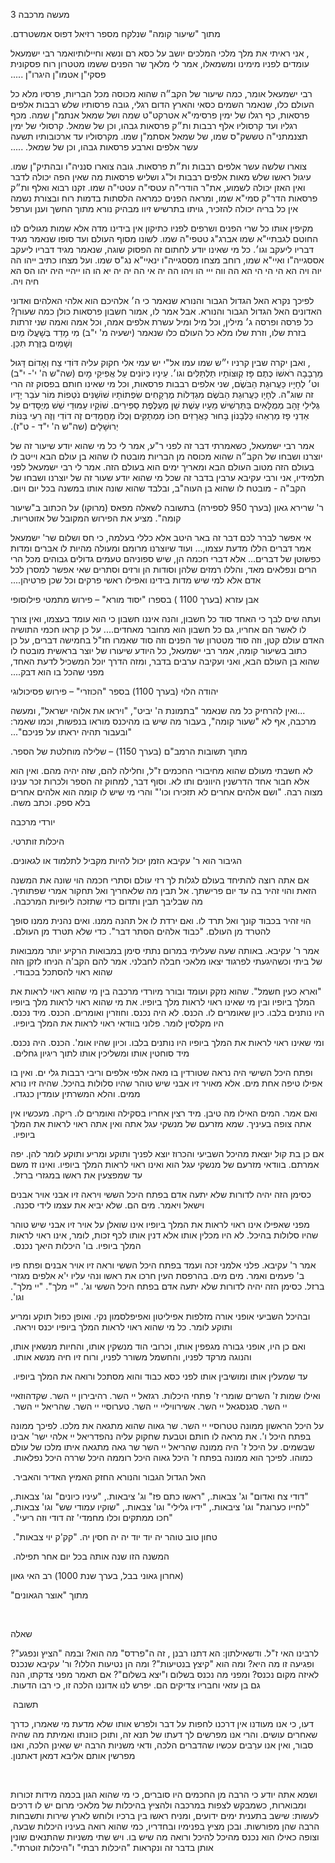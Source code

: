 <span dir="rtl">מעשה מרכבה 3</span>

<span dir="ltr"></span>

<span dir="rtl">מתוך "שיעור קומה" שנלקח מספר רזיאל דפוס אמשטרדם.</span>

<span dir="ltr"></span>

<span dir="rtl">אמר רבי
ישמעאל</span><span dir="ltr"></span><span dir="rtl">, אני ראיתי את מלך
מלכי המלכים יושב על כסא רם ונשא וחיילותיו עומדים לפניו מימינו ומשמאלו,
אמר לי מלאך שר הפנים ששמו מטטרון רוח פסקונית פסקי"ן אטמו"ן היגרו"ן
.....</span>

<span dir="ltr"></span>

<span dir="rtl">רבי ישמעאל אומר, כמה שיעור של הקב״ה שהוא מכוסה מכל
הבריות, פרסיו מלא כל העולם כלו, שנאמר השמים כסאי והארץ הדום רגלי, גובה
פרסותיו שלש רבבות אלפים פרסאות, כף רגלו של ימין פרסימי"א אטרקט"ט שמה ושל
שמאל אנתמ"ן שמה. מכף רגליו ועד קרסוליו אלף רבבות ות״ק פרסאות גבהו, וכן
של שמאל. קרסולי של ימין תצנמתני"ה טששק"ס שמו, של שמאל אסתמ"ן שמו.
מקרסוליו עד ארכובותיו תשעה עשר אלפים וארבע פרסאות גבהו, וכן של שמאל.
.....</span><span dir="ltr"></span>

<span dir="ltr"></span>

<span dir="rtl">צוארו שלשה עשר אלפים רבבות ות״ת פרסאות. גובה צוארו
סנניה"ו ובהתיק"ן שמו. עיגול ראשו שלש מאות אלפים רבבות ול"ג ושליש פרסאות
מה שאין הפה יכולה לדבר ואין האזן יכולה לשמוע, את"ר הודרי"ה עטסי"ה עטטי"ה
שמו. זקנו רבוא ואלף ות״ק פרסאות הדר"ק סמי"א שמו, ומראה הפנים כמראה
הלסתות בדמות רוח ובצורת נשמה אין כל בריה יכולה להזכיר, גויתו בתרשיש זיוו
מבהיק נורא מתוך החשך וענן וערפל</span><span dir="ltr"></span>

<span dir="rtl">מקיפין אותו כל שרי הפנים ושרפים לפניו כתיקון אין בידינו
מדה אלא שמות מגולים לנו החוטם לגבתיי"א שמו אברג"ג טטפי"ה שמו. לשונו מסוף
העולם ועד סופו שנאמר מגיד דבריו ליעקב וגו׳. כל מי שאינו יודע לחתום זה
הפסוק שוגה, שנאמר מגיד דבריו ליעקב אססגייה"ו ואיי"א שמו, רוחב מצחו
מססגייה"ו ינאיי"א נג"ס שמו. ועל מצחו כתיב ייהו הה יוה ויה הא הי הי הי הא
הה ווה ייי הו ויהו הה יה אי הה יה יה יא הו הו ייהיי היה יהו הס הא חיה
ויה.</span> <span dir="ltr"></span>

<span dir="ltr"></span>

<span dir="ltr"></span>

<span dir="rtl">לפיכך נקרא האל הגדול הגבור והנורא שנאמר כי ה׳ אלהיכם הוא
אלהי האלהים ואדוני האדונים האל הגדול הגבור והנורא. אבל אמר לו, אמור
חשבון פרסאות כולן כמה שעורן? כל פרסה ופרסה ג׳ מילין, וכל מיל ומיל עשרת
אלפים אמה, וכל אמה ואמה שני זרתות בזרת שלו, וזרת שלו מלא כל העולם כלו
שנאמר (ישעיה מ' י"ב) מִי מָדַד בְּשָׁעֳלוֹ מַיִם וְשָׁמַיִם בַּזֶּרֶת תִּכֵּן.</span>
<span dir="ltr"></span>

<span dir="ltr"></span>

<span dir="ltr"></span>

<span dir="ltr"></span><span dir="rtl">, ואבן יקרה שבין קרניו י״ש שמו
עמו אל"י יש עמי אלי חקוק עליה דּוֹדִי צַח וְאָדוֹם דָּגוּל מֵרְבָבָה רֹאשׁוֹ כֶּתֶם פָּז
קְוּצּוֹתָיו תַּלְתַּלִּים וגו׳. עֵינָיו כְּיוֹנִים עַל אֲפִיקֵי מָיִם (שה"ש ה' י'- י"ב) וט׳
לְחָיָיו כַּעֲרוּגַת הַבֹּשֶׂם, שני אלפים רבבות פרסאות, וכל מי שאינו חותם בפסוק זה
הרי זה שוג"ה. לְחָיָו כַּעֲרוּגַת הַבֹּשֶׂם מִגְדְּלוֹת מֶרְקָחִים שִׂפְתוֹתָיו שׁוֹשַׁנִּים נֹטְפוֹת מוֹר
עֹבֵר יָדָיו גְּלִילֵי זָהָב מְמֻלָּאִים בַּתַּרְשִׁישׁ מֵעָיו עֶשֶׁת שֵׁן מְעֻלֶּפֶת סַפִּירִים. שׁוֹקָיו עַמּוּדֵי
שֵׁשׁ מְיֻסָּדִים עַל אַדְנֵי פָז מַרְאֵהוּ כַּלְּבָנוֹן בָּחוּר כָּאֲרָזִים חִכּוֹ מַמְתַקִּים וְכֻלּוֹ מַחֲמַדִּים זֶה
דוֹדִי וְזֶה רֵעִי בְּנוֹת יְרוּשָׁלָים (שה"ש ה' י"ד -
ט"ז).</span><span dir="ltr"></span>

<span dir="ltr"></span>

<span dir="rtl">אמר רבי ישמעאל, כשאמרתי דבר זה לפני ר"ע, אמר לי כל מי
שהוא יודע שיעור זה של יוצרנו ושבחו של הקב״ה שהוא מכוסה מן הבריות מובטח
לו שהוא בן עולם הבא וייטב לו בעולם הזה מטוב העולם הבא ומאריך ימים הוא
בעולם הזה. אמר לי רבי ישמעאל לפני תלמידיו, אני ורבי עקיבא ערבין בדבר זה
שכל מי שהוא יודע שעור זה של יוצרנו ושבחו של הקב"ה - מובטח לו שהוא בן
העוה"ב, ובלבד שהוא שונה אותו במשנה בכל יום ויום.</span>
<span dir="ltr"></span>

<span dir="ltr"></span>

<span dir="rtl">ר' שרירא גאון (בערך 950 לספירה) בתשובה לשאלה מפאס
(מרוקו) על הכתוב ב"שיעור קומה". מציע את הפירוש המקובל של
אזוטריות.</span>

<span dir="ltr"></span>

<span dir="rtl">אי אפשר לברר לכם דבר זה באר היטב אלא כללי בעלמה, כי חס
ושלום שר' ישמעאל אמר דברים הללו מדעת עצמו,... ועוד שיוצרנו מרומם ומעולה
מהיות לו אברים ומדות כפשוטן של דברים... אלא דברי חכמה הן, שיש ספוניהם
טעמים גדולים גבוהים מכל הרי הרים ונפלאים מאד, והללו רמזים שלהן וסודות הן
ורזים וסתרים שאי אפשר למסרן לכל אדם אלא למי שיש מדות בידינו ואפילו ראשי
פרקים וכל שכן פרטיהן....</span>

<span dir="ltr"></span>

<span dir="rtl">אבן עזרא (בערך 1100 ) בספרו "יסוד מורא" – פירוש מתמטי
פילוסופי</span>

<span dir="ltr"></span>

<span dir="rtl">ועתה שים לבך כי האחד סוד כל חשבון, והנה איננו חשבון כי
הוא עומד בעצמו, ואין צורך לו לאשר הם אחריו, גם כל חשבון הוא מחובר
מאחדים.... על כן קראו חכמי התושיה האדם עולם קטן, וזה סוד מטטרון שר הפנים
וזה סוד שאמרו חז"ל בחמישה דברים, על כן כתוב בשיעור קומה, אמר רבי ישמעאל,
כל היודע שיעורו של יוצר בראשית מובטח לו שהוא בן העולם הבא, ואני ועקיבה
ערבים בדבר, ומזה הדרך יוכל המשכיל לדעת האחד, מפני שהכל בו הוא
דבק....</span>

<span dir="ltr"></span>

<span dir="rtl">יהודה הלוי (בערך 1100) בספר "הכוזרי" – פירוש
פסיכולוגי</span>

<span dir="ltr"></span>

<span dir="ltr"></span><span dir="rtl">...ואין להרחיק כל מה שנאמר
"בתמונת ה' יביט", "ויראו את אלוהי ישראל", ומעשה מרכבה, אף לא "שעור
קומה", בעבור מה שיש בו מהיכנס מוראו בנפשות, וכמו שאמר: "ובעבור תהיה
יראתו על פניכם"...</span>

<span dir="ltr"></span>

<span dir="rtl">מתוך תשובות הרמב"ם (בערך 1150) – שלילה מוחלטת של
הספר.</span>

<span dir="ltr"></span>

<span dir="ltr"></span> <span dir="rtl">לא חשבתי מעולם שהוא מחיבורי
החכמים ז"ל, וחלילה להם, שזה יהיה מהם. ואין הוא אלא חבור אחד הדרשנין
היוונים ותו לא. וסוף דבר, למחוק זה הספר ולכרות זכר ענינו מצוה רבה. "ושם
אלהים אחרים לא תזכירו וכו'" והרי מי שיש לו קומה הוא אלהים אחרים בלא ספק.
וכתב משה.</span>

<span dir="ltr"></span>

<span dir="ltr"></span>

<span dir="ltr"></span>

<span dir="ltr"></span>

<span dir="ltr"></span>

<span dir="rtl">יורדי מרכבה</span>

<span dir="ltr"></span>

<span dir="rtl">היכלות זותרטי.</span>

<span dir="rtl">הגיבור הוא ר' עקיבא הזמן יכול להיות מקביל לתלמוד או
לגאונים.</span>

<span dir="ltr"></span>

<span dir="rtl">אם אתה רוצה להתיחד בעולם לגלות לך רזי עולם וסתרי חכמה
הוי שונה את המשנה הזאת והוי זהיר בה עד יום פרישתך. אל תבין מה שלאחריך
ואל תחקור אמרי שפתותיך. מה שבליבך תבין ותדום כדי שתזכה ליופיות המרכבה.
‏</span>

<span dir="rtl">הוי זהיר בכבוד קונך ואל תרד לו. ואם ירדת לו אל תהנה
ממנו. ואים נהנית ממנו סופך להטרד מן העולם. "כבוד אלהים הסתר דבר". כדי
שלא תטרד מן העולם. ‏</span>

<span dir="ltr"></span>

<span dir="ltr"></span>

<span dir="rtl">אמר ר' עקיבא. באותה שעה שעליתי במרום נתתי סימן במבואות
הרקיע יותר ממבואות של ביתי וכשהיגעתי לפרגוד יצאו מלאכי חבלה לחבלני. אמר
להם הקב'ה הניחו לזקן הזה שהוא ראוי להסתכל בכבודי. ‏</span>

<span dir="ltr"></span>

<span dir="ltr"></span>

<span dir="ltr"></span><span dir="rtl">"וארא כעין חשמל". שהוא נזקק ועומד
ובורר מיורדי מרכבה בין מי שהוא ראוי לראות את המלך ביופיו ובין מי שאינו
ראוי לראות מלך ביופיו. את מי שהוא ראוי לראות מלך ביופיו היו נותנים בלבו.
כיון שאומרים לו. הכנס. לא היה נכנס. וחוזרין ואומרים. הכנס. מיד נכנס. היו
מקלסין לומר. פלוני בוודאי ראוי לראות את המלך ביופיו. ‏</span>

<span dir="rtl">ומי שאינו ראוי לראות את המלך ביופיו היו נותנים בלבו.
וכיון שהיו אומ'. הכנס. היה נכנס. מיד סוחטין אותו ומשליכין אותו לתוך
ריגיון גחלים. ‏</span>

<span dir="ltr"></span>

<span dir="ltr"></span>

<span dir="rtl">ופתח היכל השישי היה נראה שטורדין בו מאה אלפי אלפים וריבי
רבבות גלי ים. ואין בו אפילו טיפה אחת מים. אלא מאויר זיו אבני שיש טוהר
שהיו סלולות בהיכל. שהיה זיו נורא ממים. והלא המשרתין עומדין כנגדו.
‏</span>

<span dir="rtl">ואם אמר. המים האילו מה טיבן. מיד רצין אחריו בסקילה
ואומרים לו. ריקה. מעכשיו אין אתה צופה בעיניך. שמא מזרעם של מנשקי עגל אתה
ואין אתה ראוי לראות את המלך ביופיו. ‏</span>

<span dir="rtl">אם כן בת קול יוצאת מהיכל השביעי והכרוז יוצא לפניך ותוקע
ומריע ותוקע לומר להן. יפה אמרתם. בוודאי מזרעם של מנשקי עגל הוא ואינו
ראוי לראות המלך ביופיו. ואינו זז משם עד שמפצעין את ראשו במגזרי ברזל.
‏</span>

<span dir="ltr"></span>

<span dir="ltr"></span>

<span dir="rtl">כסימן הזה יהיה לדורות שלא יתעה אדם בפתח היכל הששי ויראה
זיו אבני אויר אבנים וישאל ויאמר. מים הם. שלא יביא את עצמו לידי סכנה.
‏</span>

<span dir="rtl">מפני שאפילו אינו ראוי לראות את המלך ביופיו אינו שואלן על
אויר זיו אבני שיש טוהר שהיו סלולות בהיכל. לא היו מכלין אותו אלא דנין
אותו לכף זכות, לומר, אינו ראוי לראות המלך ביופיו. בו' היכלות היאך נכנס.
‏</span>

<span dir="ltr"></span>

<span dir="rtl">אמר ר' עקיבא. פלני אלמני זכה ועמד בפתח היכל הששי וראה
זיו אויר אבנים ופתח פיו ב' פעמים ואמר. מים מים. בהרפסת העין חרכו את ראשו
ונהי עליו י'א אלפים מגזרי ברזל. כסימן הזה יהיה לדורות שלא יתעה אדם בפתח
היכל הששי וג'. "יי מלך". "יי מלך". וגו'.</span>

<span dir="ltr"></span>

<span dir="rtl">ובהיכל השביעי אופני אורה מזלפות אפיליטון ואפיפלסמון נקי.
ואופן כפול תוקע ומריע ותוקע לומר. כל מי שהוא ראוי לראות המלך ביופיו יכנס
ויראה. ‏</span>

<span dir="rtl">ואם כן היו, אופני גבורה מגפפין אותו, וכרובי הוד מנשקין
אותו, והחיות מנשאין אותו, והנוגה מרקד לפניו, והחשמל משורר לפניו, ורוח
זיו חיה מנשא אותו. ‏</span>

<span dir="rtl">עד שמעלין אותו ומושיבין אותו לפני כסא כבוד והוא מסתכל
ורואה את המלך ביופיו. ‏</span>

<span dir="ltr"></span>

<span dir="rtl">ואילו שמות ז' השרים שומרי ז' פתחי היכלות. רגזאל יי השר.
רהיבירון יי השר. שקדהוזאיי יי השר. סגנסגאל יי השר. אשירוויליי יי השר.
טערוסיי יי השר. שהריאל יי השר. ‏</span>

<span dir="ltr"></span>

<span dir="rtl">על היכל הראשון ממונה טטרוסיי יי השר. שר גאוה שהוא מתגאה
את מלכו. לפיכך ממונה בפתח היכל ו'. את מראה לו חותם וטבעת שחקוק עליה
נהפדריאל יי אלהי ישר' אבינו שבשמים. על היכל ז' היה ממונה שהריאל יי השר
שר גאה מתגאה איתו מלכו של עולם כמוהו. לפיכך הוא ממונה בפתח ז' היכל גאוה
היכל רוממה היכל שררה היכל נפלאות. ‏</span>

<span dir="ltr"></span>

<span dir="rtl">האל הגדול הגבור והנורא החזק האמיץ האדיר והאביר. ‏</span>

<span dir="ltr"></span><span dir="rtl">"דודי צח ואדום" וג' צבאות., "ראשו
כתם פז" וג' ציבאות., "עיניו כיונים" וגו' צבאות., "לחייו כערוגת" וגו'
ציבאות., "ידיו גלילי" וגו' צבאות., "שוקיו עמודי שש" וגו' צבאות., "חכו
ממתקים וכלו מחמדי' זה דודי וזה ריעי". ‏</span>

<span dir="rtl">טחון טוב טוהר יה יוד יוד יה יה חסין יה. "קק'ק יוי
צבאות". ‏</span>

<span dir="rtl">המשנה הזו שנה אותה בכל יום אחר תפילה. ‏</span>

<span dir="ltr"></span>

<span dir="rtl">רב האי גאון</span><span dir="ltr"></span>
<span dir="rtl">(אחרון גאוני בבל, בערך שנת 1000)</span>

<span dir="rtl">מתוך "אוצר הגאונים"</span><span dir="ltr"></span>

<span dir="ltr"> </span>

<span dir="rtl">שאלה</span><span dir="ltr"></span>

<span dir="rtl">לרבינו האי ז"ל. ודשאילתון: הא דתנו רבנן , זה ה"פרדס" מה
הוא? ובמה "הציץ ונפגע"? ופגיעה זו מה היא? ומה הוא "קיצץ בנטיעות"? ומה הן
נטיעות הללו? ור' עקיבא שנכנס לאיזה מקום נכנס? ומפני מה נכנס בשלום ו"יצא
בשלום"? אם תאמר מפני צדקתו, הנה גם בן עזאי וחבריו צדיקים הם. יפרש לנו
אדוננו הלכה זו, כי רבו הדעות.</span><span dir="ltr"></span>

<span dir="ltr"></span>

<span dir="rtl">תשובה </span>

<span dir="rtl">דעו, כי אנו מעודנו אין דרכנו לחפות על דבר ולפרש אותו שלא
מדעת מי שאמרו, כדרך שאחרים עושים. והרי אנו מפרשים לך דעתו של תנא זה,
ותוכן כוונתו ואמיתת מה שהיה סבור, ואין אנו ערֵבים עכשיו שהדברים הלכה,
ודאי משניות הרבה יש שאינן הלכה, ואנו מפרשין אותם אליבא דמאן
דאתנון.</span> <span dir="ltr"></span>

<span dir="ltr"> </span>

<span dir="rtl">ושמא אתה יודע כי הרבה מן החכמים היו סוברים, כי מי שהוא
הגון בכמה מידות זכורות ומבוארות, כשמבקש לצפות במרכבה ולהציץ בהיכלות של
מלאכי מרום יש לו דרכים לעשות: שישב בתענית ימים ידועים, ומניח ראשו בין
ברכיו ולוחש לארץ שירות ותשבחות הרבה שהן מפורשות. ובכן מציץ בפנימיו
ובחדריו, כמי שהוא רואה בעיניו היכלות שבעה, וצופה כאילו הוא נכנס מהיכל
להיכל ורואה מה שיש בו. ויש שתי משניות שהתנאים שונין אותן בדבר זה ונקראות
"היכלות רבתי" ו"היכלות זוטרתי".</span><span dir="ltr"></span>

<span dir="ltr"></span>
